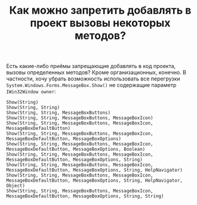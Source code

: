 ﻿---
title: "Как можно запретить добавлять в проект вызовы некоторых методов?"
se.owner.user_id: 22836
se.owner.display_name: "4per"
se.owner.link: "https://ru.stackoverflow.com/users/22836/4per"
se.link: "https://ru.stackoverflow.com/questions/875165/%d0%9a%d0%b0%d0%ba-%d0%bc%d0%be%d0%b6%d0%bd%d0%be-%d0%b7%d0%b0%d0%bf%d1%80%d0%b5%d1%82%d0%b8%d1%82%d1%8c-%d0%b4%d0%be%d0%b1%d0%b0%d0%b2%d0%bb%d1%8f%d1%82%d1%8c-%d0%b2-%d0%bf%d1%80%d0%be%d0%b5%d0%ba%d1%82-%d0%b2%d1%8b%d0%b7%d0%be%d0%b2%d1%8b-%d0%bd%d0%b5%d0%ba%d0%be%d1%82%d0%be%d1%80%d1%8b%d1%85-%d0%bc%d0%b5%d1%82%d0%be%d0%b4%d0%be%d0%b2"
se.question_id: 875165
se.post_type: question
se.score: 9
---
<p>Есть какие-либо приёмы запрещающие добавлять в код проекта, вызовы определенных методов? Кроме организационных, конечно.
В частности, хочу убрать возможность использовать все перегрузки <code>System.Windows.Forms.MessageBox.Show()</code> не содержащие параметр <code>IWin32Window owner</code>:</p>

<pre><code>Show(String)
Show(String, String)
Show(String, String, MessageBoxButtons)
Show(String, String, MessageBoxButtons, MessageBoxIcon)
Show(String, String, MessageBoxButtons, MessageBoxIcon, MessageBoxDefaultButton)
Show(String, String, MessageBoxButtons, MessageBoxIcon, MessageBoxDefaultButton, MessageBoxOptions)
Show(String, String, MessageBoxButtons, MessageBoxIcon, MessageBoxDefaultButton, MessageBoxOptions, Boolean)
Show(String, String, MessageBoxButtons, MessageBoxIcon, MessageBoxDefaultButton, MessageBoxOptions, String)
Show(String, String, MessageBoxButtons, MessageBoxIcon, MessageBoxDefaultButton, MessageBoxOptions, String, HelpNavigator)
Show(String, String, MessageBoxButtons, MessageBoxIcon, MessageBoxDefaultButton, MessageBoxOptions, String, HelpNavigator, Object)
Show(String, String, MessageBoxButtons, MessageBoxIcon, MessageBoxDefaultButton, MessageBoxOptions, String, String)
</code></pre>
